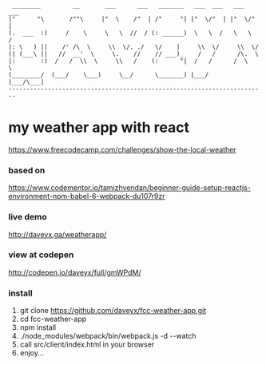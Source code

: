      ________         __       ___      ___   _______   ___  ___   ___  ___  
    |"      "\       /""\     |"  \    /"  | /"     "| |"  \/"  | |"  \/"  |
    (.  ___  :)     /    \     \   \  //  / (: ______)  \   \  /   \   \  /  
    |: \   ) ||    /' /\  \     \\  \/. ./   \/    |     \\  \/     \\  \/   
    (| (___\ ||   //  __'  \     \.    //    // ___)_    /   /      /\.  \   
    |:       :)  /   /  \\  \     \\   /    (:      "|  /   /      /  \   \  
    (________/  (___/    \___)     \__/      \_______) |___/      |___/\___|
    ------------------------------------------------------------------------

# my weather app with react
https://www.freecodecamp.com/challenges/show-the-local-weather

### based on
https://www.codementor.io/tamizhvendan/beginner-guide-setup-reactjs-environment-npm-babel-6-webpack-du107r9zr

### live demo
http://daveyx.ga/weatherapp/

### view at codepen
http://codepen.io/daveyx/full/gmWPdM/

### install
1. git clone https://github.com/daveyx/fcc-weather-app.git
2. cd fcc-weather-app
3. npm install
4. ./node_modules/webpack/bin/webpack.js -d --watch
5. call src/client/index.html in your browser
6. enjoy...
